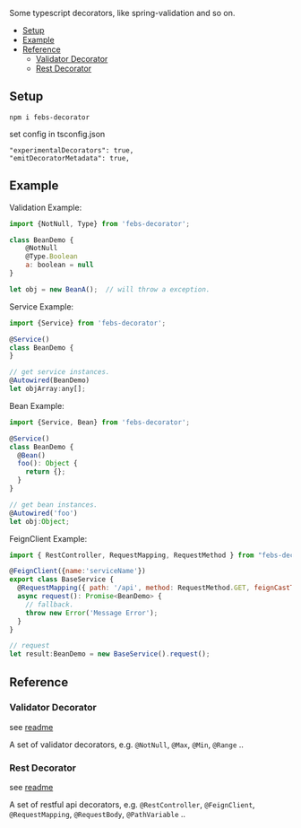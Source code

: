 
Some typescript decorators, like spring-validation and so on.

- [Setup](#setup)
- [Example](#example)
- [Reference](#reference)
  - [Validator Decorator](#validator-decorator)
  - [Rest Decorator](#rest-decorator)

## Setup

```
npm i febs-decorator
```

set config in tsconfig.json

```
"experimentalDecorators": true,
"emitDecoratorMetadata": true,
```

## Example


Validation Example:

```js
import {NotNull, Type} from 'febs-decorator';

class BeanDemo {
    @NotNull
    @Type.Boolean
    a: boolean = null
}

let obj = new BeanA();  // will throw a exception.
```

Service Example:

```js
import {Service} from 'febs-decorator';

@Service()
class BeanDemo {
}

// get service instances.
@Autowired(BeanDemo)
let objArray:any[];
```

Bean Example:

```js
import {Service, Bean} from 'febs-decorator';

@Service()
class BeanDemo {
  @Bean()
  foo(): Object {
    return {};
  }
}

// get bean instances.
@Autowired('foo')
let obj:Object;
```

FeignClient Example:

```js
import { RestController, RequestMapping, RequestMethod } from "febs-decorator";

@FeignClient({name:'serviceName'})
export class BaseService {
  @RequestMapping({ path: '/api', method: RequestMethod.GET, feignCastType: BeanDemo })
  async request(): Promise<BeanDemo> {
    // fallback.
    throw new Error('Message Error');
  }
}

// request
let result:BeanDemo = new BaseService().request();
```

## Reference

### Validator Decorator

see [readme](./libs/validator/readme.md)

A set of validator decorators, e.g. `@NotNull`, `@Max`, `@Min`, `@Range` ..

### Rest Decorator

see [readme](./libs/rest/readme.md)

A set of restful api decorators, e.g. `@RestController`, `@FeignClient`, `@RequestMapping`, `@RequestBody`, `@PathVariable` ..

